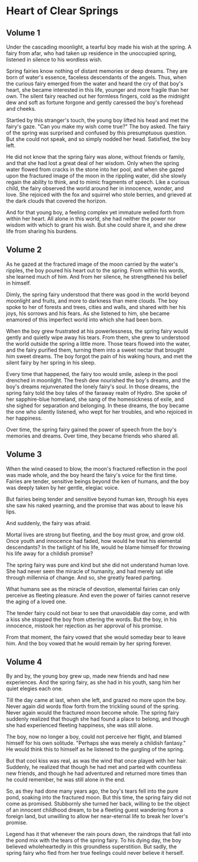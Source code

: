 # Heart of Clear Springs


## Volume 1


Under the cascading moonlight, a tearful boy made his wish at the spring.
A fairy from afar, who had taken up residence in the unoccupied spring, listened in silence to his wordless wish.

Spring fairies know nothing of distant memories or deep dreams. They are born of water's essence, faceless descendants of the angels.
Thus, when the curious fairy emerged from the water and heard the cry of that boy's heart, she became interested in this life, younger and more fragile than her own. The silent fairy reached out her formless fingers, cold as the midnight dew and soft as fortune forgone and gently caressed the boy's forehead and cheeks.

Startled by this stranger's touch, the young boy lifted his head and met the fairy's gaze. "Can you make my wish come true?" The boy asked.
The fairy of the spring was surprised and confused by this presumptuous question. But she could not speak, and so simply nodded her head.
Satisfied, the boy left.

He did not know that the spring fairy was alone, without friends or family, and that she had lost a great deal of her wisdom.
Only when the spring water flowed from cracks in the stone into her pool, and when she gazed upon the fractured image of the moon in the rippling water, did she slowly regain the ability to think, and to mimic fragments of speech.
Like a curious child, the fairy observed the world around her in innocence, wonder, and love. She rejoiced with the fox and squirrel who stole berries, and grieved at the dark clouds that covered the horizon.

And for that young boy, a feeling complex yet immature welled forth from within her heart.
All alone in this world, she had neither the power nor wisdom with which to grant his wish.
But she could share it, and she drew life from sharing his burdens.


## Volume 2


As he gazed at the fractured image of the moon carried by the water's ripples, the boy poured his heart out to the spring.
From within his words, she learned much of him.
And from her silence, he strengthened his belief in himself.

Dimly, the spring fairy understood that there was good in the world beyond moonlight and fruits, and more to darkness than mere clouds.
The boy spoke to her of forests and trees, cities and walls, and shared with her his joys, his sorrows and his fears.
As she listened to him, she became enamored of this imperfect world into which she had been born.

When the boy grew frustrated at his powerlessness, the spring fairy would gently and quietly wipe away his tears. From them, she grew to understood the world outside the spring a little more.
Those tears flowed into the water, and the fairy purified them, turning them into a sweet nectar that brought him sweet dreams. The boy forgot the pain of his waking hours, and met the silent fairy by her spring in his sleep.

Every time that happened, the fairy too would smile, asleep in the pool drenched in moonlight.
The fresh dew nourished the boy's dreams, and the boy's dreams rejunvenated the lonely fairy's soul.
In those dreams, the spring fairy told the boy tales of the faraway realm of Hydro. She spoke of her sapphire-blue homeland, she sang of the homesickness of exile, and she sighed for separation and belonging. In these dreams, the boy became the one who silently listened, who wept for her troubles, and who rejoiced in her happiness.

Over time, the spring fairy gained the power of speech from the boy's memories and dreams.
Over time, they became friends who shared all.


## Volume 3


When the wind ceased to blow, the moon's fractured reflection in the pool was made whole, and the boy heard the fairy's voice for the first time.
Fairies are tender, sensitive beings beyond the ken of humans, and the boy was deeply taken by her gentle, elegiac voice.

But fairies being tender and sensitive beyond human ken, through his eyes she saw his naked yearning, and the promise that was about to leave his lips.

And suddenly, the fairy was afraid.

Mortal lives are strong but fleeting, and the boy must grow, and grow old. Once youth and innocence had faded, how would he treat his elemental descendants? In the twilight of his life, would he blame himself for throwing his life away for a childish promise?

The spring fairy was pure and kind but she did not understand human love. She had never seen the miracle of humanity, and had merely sat idle through millennia of change. And so, she greatly feared parting.

What humans see as the miracle of devotion, elemental fairies can only perceive as fleeting pleasure.
And even the power of fairies cannot reserve the aging of a loved one.

The tender fairy could not bear to see that unavoidable day come, and with a kiss she stopped the boy from uttering the words.
But the boy, in his innocence, mistook her rejection as her approval of his promise.

From that moment, the fairy vowed that she would someday bear to leave him.
And the boy vowed that he would remain by her spring forever.


## Volume 4


By and by, the young boy grew up, made new friends and had new experiences.
And the spring fairy, as she had in his youth, sang him her quiet elegies each one.

Till the day came at last, when she left, and grazed no more upon the boy.
Never again did words flow forth from the trickling sound of the spring. Never again would the fractured moon become whole.
The spring fairy suddenly realized that though she had found a place to belong, and though she had experienced fleeting happiness, she was still alone.

The boy, now no longer a boy, could not perceive her flight, and blamed himself for his own solitude.
"Perhaps she was merely a childish fantasy."
He would think this to himself as he listened to the gurgling of the spring.

But that cool kiss was real, as was the wind that once played with her hair.
Suddenly, he realized that though he had met and parted with countless new friends, and though he had adventured and returned more times than he could remember, he was still alone in the end.

So, as they had done many years ago, the boy's tears fell into the pure pond, soaking into the fractured moon.
But this time, the spring fairy did not come as promised. Stubbornly she turned her back, willing to be the object of an innocent childhood dream, to be a fleeting guest wandering from a foreign land, but unwilling to allow her near-eternal life to break her lover's promise.

Legend has it that whenever the rain pours down, the raindrops that fall into the pond mix with the tears of the spring fairy.
To his dying day, the boy believed wholeheartedly in this groundless superstition.
But sadly, the spring fairy who fled from her true feelings could never believe it herself.

